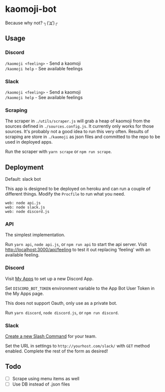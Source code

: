 # kaomoji-bot

Because why not? ┐(‘д’)┌

## Usage

### Discord

`/kaomoji <feeling>` - Send a kaomoji  
`/kaomoji help` - See available feelings

### Slack

`/kaomoji <feeling>` - Send a kaomoji  
`/kaomoji help` - See available feelings

### Scraping


The scraper in `./utils/scraper.js` will grab a heap of kaomoji from the sources defined in `./sources.config.js`. It currently only works for those sources. It's probably not a good idea to run this very often. Results of scraping are store in `./kaomoji` as json files and committed to the repo to be used in deployed apps.

Run the scraper with `yarn scrape` or `npm run scrape`.

## Deployment

Default: slack bot

This app is designed to be deployed on heroku and can run a couple of different things. Modify the `Procfile` to run what you need.

```
web: node api.js
web: node slack.js
web: node discord.js
```

### API

The simplest implementation.

Run `yarn api`, `node api.js`, or `npm run api` to start the api server. Visit <http://localhost:3000/api/feeling> to test it out replacing 'feeling' with an available feeling.

### Discord

Visit [My Apps](https://discordapp.com/developers/applications/me) to set up a new Discord App.

Set `DISCORD_BOT_TOKEN` environment variable to the App Bot User Token in the My Apps page.

This does not support Oauth, only use as a private bot.

Run `yarn discord`, `node discord.js`, or `npm run discord`.

### Slack

[Create a new Slash Command](https://slack.com/apps/A0F82E8CA-slash-commands) for your team.

Set the URL in settings to `http://yourhost.com/slack/` with `GET` method enabled. Complete the rest of the form as desired!

## Todo

- [ ] Scrape using menu items as well
- [ ] Use DB instead of .json files
